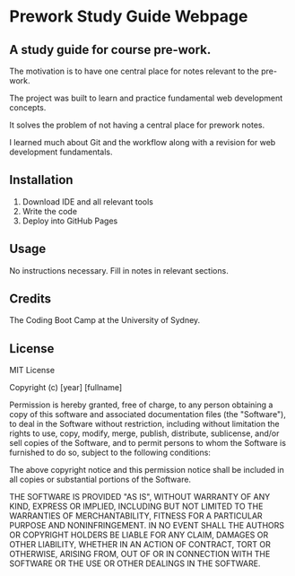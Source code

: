 # Prework Study Guide Webpage

## A study guide for course pre-work.

The motivation is to have one central place for notes relevant to the pre-work.

The project was built to learn and practice fundamental web development concepts.

It solves the problem of not having a central place for prework notes.

I learned much about Git and the workflow along with a revision for web development fundamentals.



## Installation

1) Download IDE and all relevant tools
2) Write the code
3) Deploy into GitHub Pages

## Usage

No instructions necessary.
Fill in notes in relevant sections.

## Credits

The Coding Boot Camp at the University of Sydney.  

## License

MIT License

Copyright (c) [year] [fullname]

Permission is hereby granted, free of charge, to any person obtaining a copy
of this software and associated documentation files (the "Software"), to deal
in the Software without restriction, including without limitation the rights
to use, copy, modify, merge, publish, distribute, sublicense, and/or sell
copies of the Software, and to permit persons to whom the Software is
furnished to do so, subject to the following conditions:

The above copyright notice and this permission notice shall be included in all
copies or substantial portions of the Software.

THE SOFTWARE IS PROVIDED "AS IS", WITHOUT WARRANTY OF ANY KIND, EXPRESS OR
IMPLIED, INCLUDING BUT NOT LIMITED TO THE WARRANTIES OF MERCHANTABILITY,
FITNESS FOR A PARTICULAR PURPOSE AND NONINFRINGEMENT. IN NO EVENT SHALL THE
AUTHORS OR COPYRIGHT HOLDERS BE LIABLE FOR ANY CLAIM, DAMAGES OR OTHER
LIABILITY, WHETHER IN AN ACTION OF CONTRACT, TORT OR OTHERWISE, ARISING FROM,
OUT OF OR IN CONNECTION WITH THE SOFTWARE OR THE USE OR OTHER DEALINGS IN THE
SOFTWARE.



